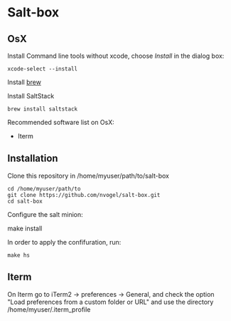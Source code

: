 # Salt-box

## OsX

Install Command line tools without xcode, choose *Install* in the dialog box:

    xcode-select --install

Install [brew](http://brew.sh)

Install SaltStack

    brew install saltstack

Recommended software list on OsX:

* Iterm


## Installation

Clone this repository in /home/myuser/path/to/salt-box

    cd /home/myuser/path/to
    git clone https://github.com/nvogel/salt-box.git
    cd salt-box

Configure the salt minion:

   make install

In order to apply the confifuration, run:

    make hs

## Iterm

On Iterm go to iTerm2 -> preferences -> General, and check the option "Load preferences from a custom folder or URL" and use the directory /home/myuser/.iterm_profile
